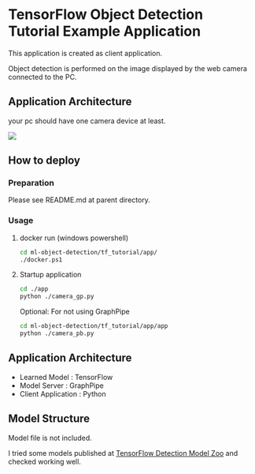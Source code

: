 # TensorFlow Object Detection Tutorial Example Application

This application is created as client application.

Object detection is performed on the image displayed by the web camera connected to the PC.




## Application Architecture

your pc should have one camera device at least.

<img class="aligncenter size-full" src="https://drive.google.com/uc?export=view&id=1h_0QSzAzVmrVb2KstaQmPc3ounfJYqUo">



## How to deploy

### Preparation

Please see README.md at parent directory.




### Usage
1. docker run (windows powershell)

   ```bash
   cd ml-object-detection/tf_tutorial/app/
   ./docker.ps1
   ```

1. Startup application

   ```bash
   cd ./app
   python ./camera_gp.py
   ```

   

   Optional: For not using GraphPipe

   ```bash
   cd ml-object-detection/tf_tutorial/app/app
   python ./camera_pb.py
   ```



## Application Architecture

- Learned Model : TensorFlow
- Model Server : GraphPipe
- Client Application : Python



## Model Structure

Model file is not included.

I tried some models published at [TensorFlow Detection Model Zoo](https://github.com/tensorflow/models/blob/master/research/object_detection/g3doc/detection_model_zoo.md) and checked working well.

